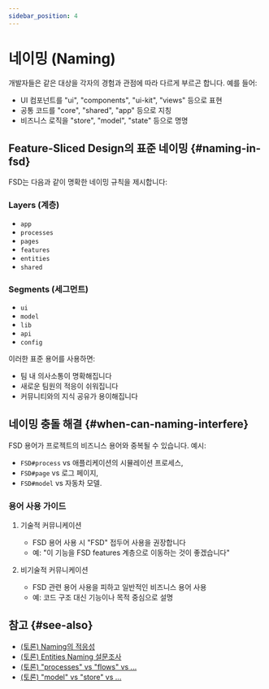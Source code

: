 ```yaml
---
sidebar_position: 4
---
```


# 네이밍 (Naming)

개발자들은 같은 대상을 각자의 경험과 관점에 따라 다르게 부르곤 합니다. 예를 들어:

- UI 컴포넌트를 "ui", "components", "ui-kit", "views" 등으로 표현
- 공통 코드를 "core", "shared", "app" 등으로 지칭
- 비즈니스 로직을 "store", "model", "state" 등으로 명명

## Feature-Sliced Design의 표준 네이밍 {#naming-in-fsd}

FSD는 다음과 같이 명확한 네이밍 규칙을 제시합니다:

### Layers (계층)
- `app`
- `processes`
- `pages`
- `features`
- `entities`
- `shared`

### Segments (세그먼트)
- `ui`
- `model`
- `lib`
- `api`
- `config`

이러한 표준 용어를 사용하면:
- 팀 내 의사소통이 명확해집니다
- 새로운 팀원의 적응이 쉬워집니다
- 커뮤니티와의 지식 공유가 용이해집니다

## 네이밍 충돌 해결 {#when-can-naming-interfere}

FSD 용어가 프로젝트의 비즈니스 용어와 중복될 수 있습니다. 예시:

- `FSD#process` vs 애플리케이션의 시뮬레이션 프로세스,
- `FSD#page` vs 로그 페이지,
- `FSD#model` vs 자동차 모델.

### 용어 사용 가이드

1. 기술적 커뮤니케이션
   - FSD 용어 사용 시 "FSD" 접두어 사용을 권장합니다
   - 예: "이 기능을 FSD features 계층으로 이동하는 것이 좋겠습니다"

2. 비기술적 커뮤니케이션
   - FSD 관련 용어 사용을 피하고 일반적인 비즈니스 용어 사용
   - 예: 코드 구조 대신 기능이나 목적 중심으로 설명

## 참고 {#see-also}

- [(토론) Naming의 적응성][disc-src]
- [(토론) Entities Naming 설문조사][disc-naming]
- [(토론) "processes" vs "flows" vs ...][disc-processes]
- [(토론) "model" vs "store" vs ...][disc-model]

[disc-model]: https://github.com/feature-sliced/documentation/discussions/68
[disc-naming]: https://github.com/feature-sliced/documentation/discussions/31#discussioncomment-464894
[disc-processes]: https://github.com/feature-sliced/documentation/discussions/20
[disc-src]: https://github.com/feature-sliced/documentation/discussions/16
